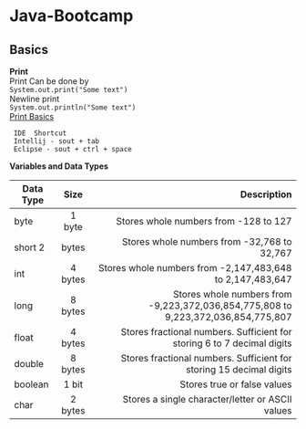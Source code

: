 # Java-Bootcamp

## Basics

**Print**  
    Print Can be done by  
    `System.out.print("Some text")`  
    Newline print  
    `System.out.println("Some text")`  
[Print Basics](https://github.com/anas-aji-muhammed/Java-Bootcamp/blob/main/Basics/src/com/anasajimuhammed/developer/Main.java)

     IDE  Shortcut   
     Intellij - sout + tab  
     Eclipse - sout + ctrl + space

**Variables and Data Types**

| Data Type	 |   Size    | Description |
|------------|:---------:|------------:|
| byte	      |  1 byte   |       Stores whole numbers from -128 to 127 |
 | short	2    |  bytes	   |Stores whole numbers from -32,768 to 32,767|
| int        | 	4 bytes	 |Stores whole numbers from -2,147,483,648 to 2,147,483,647|
| long	      | 8 bytes	  |Stores whole numbers from -9,223,372,036,854,775,808 to 9,223,372,036,854,775,807|
| float      | 	4 bytes	 |Stores fractional numbers. Sufficient for storing 6 to 7 decimal digits|
| double     | 	8 bytes  | 	Stores fractional numbers. Sufficient for storing 15 decimal digits |
| boolean    |  	1 bit	  |           Stores true or false values            |
 | char	      | 2 bytes	  | Stores a single character/letter or ASCII values |






    
